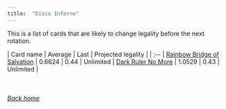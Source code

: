 ```yaml
---
title:  "Disco Inferno"
---
```


This is a list of cards that are likely to change legality before the next rotation.

| Card name | Average | Last | Projected legality |
| :-- |
[Rainbow Bridge of Salvation](https://db.ygoprodeck.com/card/?search=Rainbow%20Bridge%20of%20Salvation) | 0.6624 | 0.44 | Unlimited |
[Dark Ruler No More](https://db.ygoprodeck.com/card/?search=Dark%20Ruler%20No%20More) | 1.0529 | 0.43 | Unlimited |

<br>

###### [Back home](index)